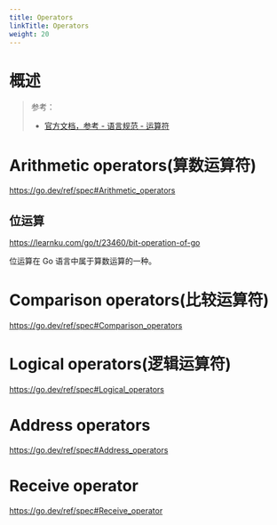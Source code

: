 ```yaml
---
title: Operators
linkTitle: Operators
weight: 20
---
```


# 概述

> 参考：
>
> - [官方文档，参考 - 语言规范 - 运算符](https://go.dev/ref/spec#Operators)

# Arithmetic operators(算数运算符)

https://go.dev/ref/spec#Arithmetic_operators

## 位运算

https://learnku.com/go/t/23460/bit-operation-of-go

位运算在 Go 语言中属于算数运算的一种。

# Comparison operators(比较运算符)

https://go.dev/ref/spec#Comparison_operators

# Logical operators(逻辑运算符)

https://go.dev/ref/spec#Logical_operators

# Address operators

https://go.dev/ref/spec#Address_operators

# Receive operator

https://go.dev/ref/spec#Receive_operator
